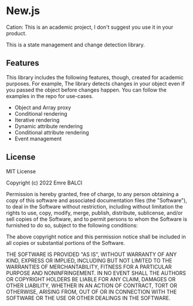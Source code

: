 # New.js
Cation: This is an academic project, I don't suggest you
use it in your product.

This is a state management and change detection library.

## Features

This library includes the following features, though,
created  for academic purposes. For example, The library
detects changes in your object even if you passed the
object before changes happen. You can follow the examples
in the repo for use-cases.

* Object and Array proxy
* Conditional rendering
* Iterative rendering
* Dynamic attribute rendering
* Conditional attribute rendering
* Event management

## License
MIT License

Copyright (c) 2022 Emre BALCI

Permission is hereby granted, free of charge, to any person obtaining a copy
of this software and associated documentation files (the "Software"), to deal
in the Software without restriction, including without limitation the rights
to use, copy, modify, merge, publish, distribute, sublicense, and/or sell
copies of the Software, and to permit persons to whom the Software is
furnished to do so, subject to the following conditions:

The above copyright notice and this permission notice shall be included in all
copies or substantial portions of the Software.

THE SOFTWARE IS PROVIDED "AS IS", WITHOUT WARRANTY OF ANY KIND, EXPRESS OR
IMPLIED, INCLUDING BUT NOT LIMITED TO THE WARRANTIES OF MERCHANTABILITY,
FITNESS FOR A PARTICULAR PURPOSE AND NONINFRINGEMENT. IN NO EVENT SHALL THE
AUTHORS OR COPYRIGHT HOLDERS BE LIABLE FOR ANY CLAIM, DAMAGES OR OTHER
LIABILITY, WHETHER IN AN ACTION OF CONTRACT, TORT OR OTHERWISE, ARISING FROM,
OUT OF OR IN CONNECTION WITH THE SOFTWARE OR THE USE OR OTHER DEALINGS IN THE
SOFTWARE.

